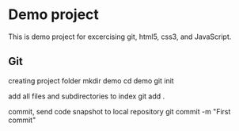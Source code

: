 # Demo project
This is demo project for excercising git, html5, css3, and JavaScript.

## Git
creating project folder
    mkdir demo
    cd demo
    git init

add all files and subdirectories to index
    git add .

commit, send code snapshot to local repository 
    git commit -m "First commit"